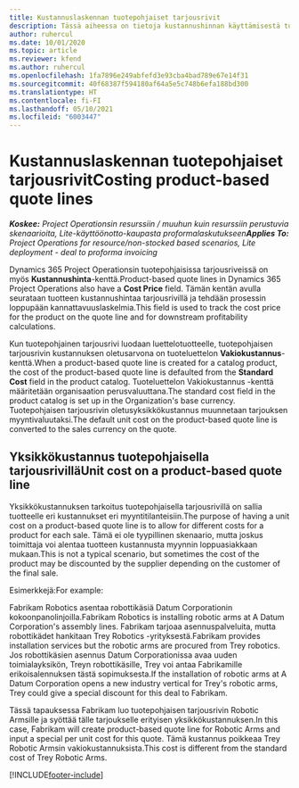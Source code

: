 ```yaml
---
title: Kustannuslaskennan tuotepohjaiset tarjousrivit
description: Tässä aiheessa on tietoja kustannushinnan käyttämisestä tuotepohjaisella tarjousrivillä.
author: ruhercul
ms.date: 10/01/2020
ms.topic: article
ms.reviewer: kfend
ms.author: ruhercul
ms.openlocfilehash: 1fa7896e249abfefd3e93cba4bad789e67e14f31
ms.sourcegitcommit: 40f68387f594180af64a5e5c748b6efa188bd300
ms.translationtype: HT
ms.contentlocale: fi-FI
ms.lasthandoff: 05/10/2021
ms.locfileid: "6003447"
---
```

# <a name="costing-product-based-quote-lines"></a><span data-ttu-id="77bed-103">Kustannuslaskennan tuotepohjaiset tarjousrivit</span><span class="sxs-lookup"><span data-stu-id="77bed-103">Costing product-based quote lines</span></span>

<span data-ttu-id="77bed-104">_**Koskee:** Project Operationsin resurssiin / muuhun kuin resurssiin perustuvia skenaarioita, Lite-käyttöönotto-kaupasta proformalaskutukseen_</span><span class="sxs-lookup"><span data-stu-id="77bed-104">_**Applies To:** Project Operations for resource/non-stocked based scenarios, Lite deployment - deal to proforma invoicing_</span></span>


<span data-ttu-id="77bed-105">Dynamics 365 Project Operationsin tuotepohjaisissa tarjousriveissä on myös **Kustannushinta**-kenttä.</span><span class="sxs-lookup"><span data-stu-id="77bed-105">Product-based quote lines in Dynamics 365 Project Operations also have a **Cost Price** field.</span></span> <span data-ttu-id="77bed-106">Tämän kentän avulla seurataan tuotteen kustannushintaa tarjousrivillä ja tehdään prosessin loppupään kannattavuuslaskelmia.</span><span class="sxs-lookup"><span data-stu-id="77bed-106">This field is used to track the cost price for the product on the quote line and for downstream profitability calculations.</span></span>

<span data-ttu-id="77bed-107">Kun tuotepohjainen tarjousrivi luodaan luettelotuotteelle, tuotepohjaisen tarjousrivin kustannuksen oletusarvona on tuoteluettelon **Vakiokustannus**-kenttä.</span><span class="sxs-lookup"><span data-stu-id="77bed-107">When a product-based quote line is created for a catalog product, the cost of the product-based quote line is defaulted from the **Standard Cost** field in the product catalog.</span></span> <span data-ttu-id="77bed-108">Tuoteluettelon Vakiokustannus -kenttä määritetään organisaation perusvaluuttana.</span><span class="sxs-lookup"><span data-stu-id="77bed-108">The standard cost field in the product catalog is set up in the Organization's base currency.</span></span> <span data-ttu-id="77bed-109">Tuotepohjaisen tarjousrivin oletusyksikkökustannus muunnetaan tarjouksen myyntivaluutaksi.</span><span class="sxs-lookup"><span data-stu-id="77bed-109">The default unit cost on the product-based quote line is converted to the sales currency on the quote.</span></span>

## <a name="unit-cost-on-a-product-based-quote-line"></a><span data-ttu-id="77bed-110">Yksikkökustannus tuotepohjaisella tarjousrivillä</span><span class="sxs-lookup"><span data-stu-id="77bed-110">Unit cost on a product-based quote line</span></span>

<span data-ttu-id="77bed-111">Yksikkökustannuksen tarkoitus tuotepohjaisella tarjousrivillä on sallia tuotteelle eri kustannukset eri myyntitilanteisiin.</span><span class="sxs-lookup"><span data-stu-id="77bed-111">The purpose of having a unit cost on a product-based quote line is to allow for different costs for a product for each sale.</span></span> <span data-ttu-id="77bed-112">Tämä ei ole tyypillinen skenaario, mutta joskus toimittaja voi alentaa tuotteen kustannusta myynnin loppuasiakkaan mukaan.</span><span class="sxs-lookup"><span data-stu-id="77bed-112">This is not a typical scenario, but sometimes the cost of the product may be discounted by the supplier depending on the customer of the final sale.</span></span>

<span data-ttu-id="77bed-113">Esimerkkejä:</span><span class="sxs-lookup"><span data-stu-id="77bed-113">For example:</span></span>

<span data-ttu-id="77bed-114">Fabrikam Robotics asentaa robottikäsiä Datum Corporationin kokoonpanolinjoilla.</span><span class="sxs-lookup"><span data-stu-id="77bed-114">Fabrikam Robotics is installing robotic arms at A Datum Corporation's assembly lines.</span></span> <span data-ttu-id="77bed-115">Fabrikam tarjoaa asennuspalveluita, mutta robottikädet hankitaan Trey Robotics -yrityksestä.</span><span class="sxs-lookup"><span data-stu-id="77bed-115">Fabrikam provides installation services but the robotic arms are procured from Trey robotics.</span></span> <span data-ttu-id="77bed-116">Jos robottikäsien asennus Datum Corporationissa avaa uuden toimialayksikön, Treyn robottikäsille, Trey voi antaa Fabrikamille erikoisalennuksen tästä sopimuksesta.</span><span class="sxs-lookup"><span data-stu-id="77bed-116">If the installation of robotic arms at A Datum Corporation opens a new industry vertical for Trey's robotic arms, Trey could give a special discount for this deal to Fabrikam.</span></span>

<span data-ttu-id="77bed-117">Tässä tapauksessa Fabrikam luo tuotepohjaisen tarjousrivin Robotic Armsille ja syöttää tälle tarjoukselle erityisen yksikkökustannuksen.</span><span class="sxs-lookup"><span data-stu-id="77bed-117">In this case, Fabrikam will create product-based quote line for Robotic Arms and input a special per unit cost for this quote.</span></span> <span data-ttu-id="77bed-118">Tämä kustannus poikkeaa Trey Robotic Armsin vakiokustannuksista.</span><span class="sxs-lookup"><span data-stu-id="77bed-118">This cost is different from the standard cost of Trey Robotic Arms.</span></span>


[!INCLUDE[footer-include](../../includes/footer-banner.md)]